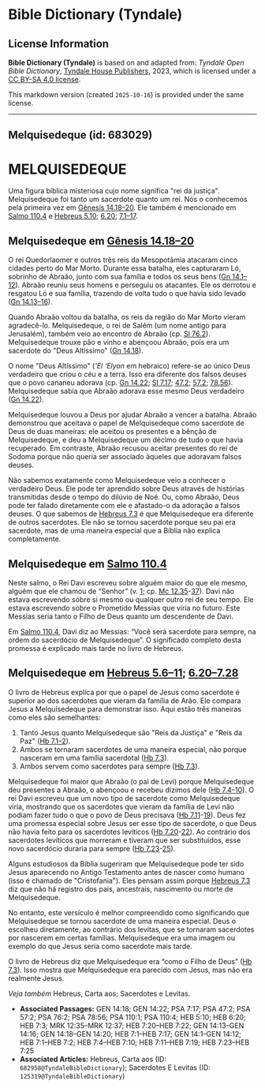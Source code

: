# Bible Dictionary (Tyndale)

## License Information

**Bible Dictionary (Tyndale)** is based on and adapted from: _Tyndale Open Bible Dictionary_, [Tyndale House Publishers](https://tyndaleopenresources.com/), 2023, which is licensed under a [CC BY-SA 4.0 license](https://creativecommons.org/licenses/by-sa/4.0/legalcode.en).

This markdown version (created `2025-10-16`) is provided under the same license.



--------------------------------

## Melquisedeque (id: 683029)

MELQUISEDEQUE
=============

Uma figura bíblica misteriosa cujo nome significa "rei da justiça". Melquisedeque foi tanto um sacerdote quanto um rei. Nós o conhecemos pela primeira vez em [Gênesis 14\.18–20](https://ref.ly/Gen14:18-Gen14:20). Ele também é mencionado em [Salmo 110\.4](https://ref.ly/Ps110:4) e [Hebreus 5\.10](https://ref.ly/Heb5:10); [6\.20](https://ref.ly/Heb6:20); [7\.1–17](https://ref.ly/Heb7:1-Heb7:17).

Melquisedeque em [Gênesis 14\.18–20](https://ref.ly/Gen14:18-Gen14:20)
----------------------------------------------------------------------

O rei Quedorlaomer e outros três reis da Mesopotâmia atacaram cinco cidades perto do Mar Morto. Durante essa batalha, eles capturaram Ló, sobrinho de Abraão, junto com sua família e todos os seus bens ([Gn 14\.1–12](https://ref.ly/Gen14:1-Gen14:12)). Abraão reuniu seus homens e perseguiu os atacantes. Ele os derrotou e resgatou Ló e sua família, trazendo de volta tudo o que havia sido levado ([Gn 14\.13–16](https://ref.ly/Gen14:13-Gen14:16)).

Quando Abraão voltou da batalha, os reis da região do Mar Morto vieram agradecê\-lo. Melquisedeque, o rei de Salém (um nome antigo para Jerusalém), também veio ao encontro de Abraão (cp. [Sl 76\.2](https://ref.ly/Ps76:2)). Melquisedeque trouxe pão e vinho e abençoou Abraão, pois era um sacerdote do "Deus Altíssimo" ([Gn 14\.18](https://ref.ly/Gen14:18)).

O nome "Deus Altíssimo" (*’El ‘Elyon* em hebraico) refere\-se ao único Deus verdadeiro que criou o céu e a terra. Isso era diferente dos falsos deuses que o povo cananeu adorava (cp. [Gn 14\.22](https://ref.ly/Gen14:22); [Sl 7\.17](https://ref.ly/Ps7:17); [47\.2](https://ref.ly/Ps47:2); [57\.2](https://ref.ly/Ps57:2); [78\.56](https://ref.ly/Ps78:56)). Melquisedeque sabia que Abraão adorava esse mesmo Deus verdadeiro ([Gn 14\.22](https://ref.ly/Gen14:22)).

Melquisedeque louvou a Deus por ajudar Abraão a vencer a batalha. Abraão demonstrou que aceitava o papel de Melquisedeque como sacerdote de Deus de duas maneiras: ele aceitou os presentes e a bênção de Melquisedeque, e deu a Melquisedeque um décimo de tudo o que havia recuperado. Em contraste, Abraão recusou aceitar presentes do rei de Sodoma porque não queria ser associado àqueles que adoravam falsos deuses.

Não sabemos exatamente como Melquisedeque veio a conhecer o verdadeiro Deus. Ele pode ter aprendido sobre Deus através de histórias transmitidas desde o tempo do dilúvio de Noé. Ou, como Abraão, Deus pode ter falado diretamente com ele e afastado\-o da adoração a falsos deuses. O que sabemos de [Hebreus 7\.3](https://ref.ly/Heb7:3) é que Melquisedeque era diferente de outros sacerdotes. Ele não se tornou sacerdote porque seu pai era sacerdote, mas de uma maneira especial que a Bíblia não explica completamente.

Melquisedeque em [Salmo 110\.4](https://ref.ly/Ps110:4)
-------------------------------------------------------

Neste salmo, o Rei Davi escreveu sobre alguém maior do que ele mesmo, alguém que ele chamou de “Senhor” (v. [1](https://ref.ly/Ps110:1); cp. [Mc 12\.35](https://ref.ly/Mark12:35-Mark12:37)\-[37](https://ref.ly/Mark12:35-Mark12:37)). Davi não estava escrevendo sobre si mesmo ou qualquer outro rei de seu tempo. Ele estava escrevendo sobre o Prometido Messias que viria no futuro. Este Messias seria tanto o Filho de Deus quanto um descendente de Davi.

Em [Salmo 110\.4](https://ref.ly/Ps110:4), Davi diz ao Messias: “Você será sacerdote para sempre, na ordem do sacerdócio de Melquisedeque”. O significado completo desta promessa é explicado mais tarde no livro de Hebreus.

Melquisedeque em [Hebreus 5\.6–11](https://ref.ly/Heb5:6-Heb5:11); [6\.20–7\.28](https://ref.ly/Heb6:20-Heb7:28)
----------------------------------------------------------------------------------------------------------------

O livro de Hebreus explica por que o papel de Jesus como sacerdote é superior ao dos sacerdotes que vieram da família de Arão. Ele compara Jesus a Melquisedeque para demonstrar isso. Aqui estão três maneiras como eles são semelhantes:

1. Tanto Jesus quanto Melquisedeque são "Reis da Justiça" e "Reis da Paz" ([Hb 7\.1–2](https://ref.ly/Heb7:1-Heb7:2)).
2. Ambos se tornaram sacerdotes de uma maneira especial, não porque nasceram em uma família sacerdotal ([Hb 7\.3](https://ref.ly/Heb7:3)).
3. Ambos servem como sacerdotes para sempre ([Hb 7\.3](https://ref.ly/Heb7:3)).

Melquisedeque foi maior que Abraão (o pai de Levi) porque Melquisedeque deu presentes a Abraão, o abençoou e recebeu dízimos dele ([Hb 7\.4–10](https://ref.ly/Heb7:4-Heb7:10)). O rei Davi escreveu que um novo tipo de sacerdote como Melquisedeque viria, mostrando que os sacerdotes que vieram da família de Levi não podiam fazer tudo o que o povo de Deus precisava ([Hb 7\.11](https://ref.ly/Heb7:11-Heb7:19)\-[19](https://ref.ly/Heb7:11-Heb7:19)). Deus fez uma promessa especial sobre Jesus ser esse tipo de sacerdote, o que Deus não havia feito para os sacerdotes levíticos ([Hb 7\.20](https://ref.ly/Heb7:20-Heb7:22)\-[22](https://ref.ly/Heb7:20-Heb7:22)). Ao contrário dos sacerdotes levíticos que morreram e tiveram que ser substituídos, esse novo sacerdócio duraria para sempre ([Hb 7\.23](https://ref.ly/Heb7:23-Heb7:25)\-[25](https://ref.ly/Heb7:23-Heb7:25)).

Alguns estudiosos da Bíblia sugeriram que Melquisedeque pode ter sido Jesus aparecendo no Antigo Testamento antes de nascer como humano (isso é chamado de "Cristofania"). Eles pensam assim porque [Hebreus 7\.3](https://ref.ly/Heb7:3) diz que não há registro dos pais, ancestrais, nascimento ou morte de Melquisedeque.

No entanto, este versículo é melhor compreendido como significando que Melquisedeque se tornou sacerdote de uma maneira especial. Deus o escolheu diretamente, ao contrário dos levitas, que se tornaram sacerdotes por nascerem em certas famílias. Melquisedeque era uma imagem ou exemplo do que Jesus seria como sacerdote mais tarde.

O livro de Hebreus diz que Melquisedeque era “como o Filho de Deus” ([Hb 7\.3](https://ref.ly/Heb7:3)). Isso mostra que Melquisedeque era parecido com Jesus, mas não era realmente Jesus.

*Veja também* Hebreus, Carta aos; Sacerdotes e Levitas.

* **Associated Passages:** GEN 14:18; GEN 14:22; PSA 7:17; PSA 47:2; PSA 57:2; PSA 76:2; PSA 78:56; PSA 110:1; PSA 110:4; HEB 5:10; HEB 6:20; HEB 7:3; MRK 12:35–MRK 12:37; HEB 7:20–HEB 7:22; GEN 14:13–GEN 14:16; GEN 14:18–GEN 14:20; HEB 7:1–HEB 7:17; GEN 14:1–GEN 14:12; HEB 7:1–HEB 7:2; HEB 7:4–HEB 7:10; HEB 7:11–HEB 7:19; HEB 7:23–HEB 7:25
* **Associated Articles:** Hebreus, Carta aos (ID: `682958@TyndaleBibleDictionary`); Sacerdotes E Levitas (ID: `125319@TyndaleBibleDictionary`)

